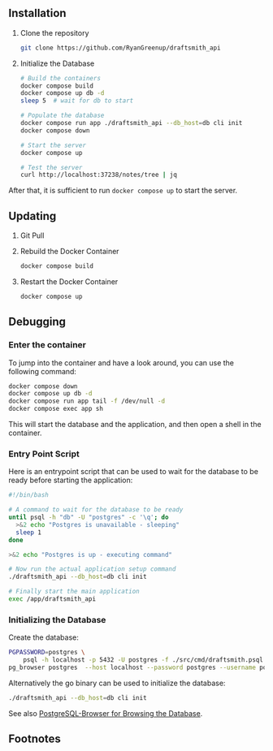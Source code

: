 
## Installation


1. Clone the repository
    ```sh
    git clone https://github.com/RyanGreenup/draftsmith_api
    ```

2. Initialize the Database

    ```bash
    # Build the containers
    docker compose build
    docker compose up db -d
    sleep 5  # wait for db to start

    # Populate the database
    docker compose run app ./draftsmith_api --db_host=db cli init
    docker compose down

    # Start the server
    docker compose up

    # Test the server
    curl http://localhost:37238/notes/tree | jq
    ```

After that, it is sufficient to run `docker compose up` to start the server.

## Updating

1. Git Pull
2. Rebuild the Docker Container

    ```sh
    docker compose build
    ```
3. Restart the Docker Container

    ```sh
    docker compose up
    ```

## Debugging

### Enter the container

To jump into the container and have a look around, you can use the following command:

```sh
docker compose down
docker compose up db -d
docker compose run app tail -f /dev/null -d
docker compose exec app sh
```

This will start the database and the application, and then open a shell in the container.

### Entry Point Script

Here is an entrypoint script that can be used to wait for the database to be ready before starting the application:

```sh
#!/bin/bash

# A command to wait for the database to be ready
until psql -h "db" -U "postgres" -c '\q'; do
  >&2 echo "Postgres is unavailable - sleeping"
  sleep 1
done

>&2 echo "Postgres is up - executing command"

# Now run the actual application setup command
./draftsmith_api --db_host=db cli init

# Finally start the main application
exec /app/draftsmith_api

```

### Initializing the Database

Create the database:

```sh
PGPASSWORD=postgres \
    psql -h localhost -p 5432 -U postgres -f ./src/cmd/draftsmith.psql
pg_browser postgres  --host localhost --password postgres --username postgres --port 5432
```

Alternatively the go binary can be used to initialize the database:

```sh
./draftsmith_api --db_host=db cli init
```

See also [PostgreSQL-Browser for Browsing the Database](https://github.com/RyanGreenup/PostgreSQL-Browser).


## Footnotes

[^1729388462]: This has a mnemonic:


    | Letter | T9 |
    |--------|----|
    | d      | 3  |
    | r      | 7  |
    | a      | 2  |
    | f      | 3  |
    | t      | 8  |

